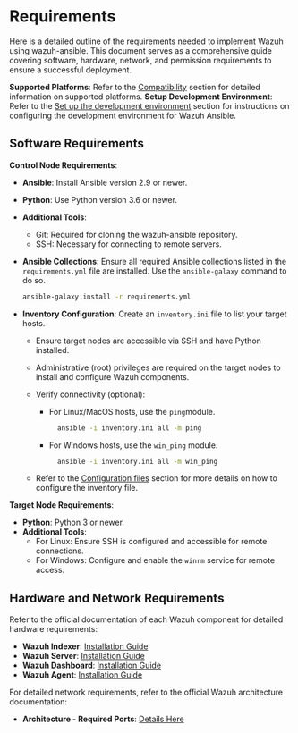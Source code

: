 # Requirements

Here is a detailed outline of the requirements needed to implement Wazuh using wazuh-ansible. This document serves as a comprehensive guide covering software, hardware, network, and permission requirements to ensure a successful deployment.

**Supported Platforms**: Refer to the [Compatibility](../introduction/compatibility.md) section for detailed information on supported platforms.
**Setup Development Environment**: Refer to the [Set up the development environment](../../dev/setup.md) section for instructions on configuring the development environment for Wazuh Ansible.

## Software Requirements

**Control Node Requirements**:

- **Ansible**: Install Ansible version 2.9 or newer.
- **Python**: Use Python version 3.6 or newer.
- **Additional Tools**:
  - Git: Required for cloning the wazuh-ansible repository.
  - SSH: Necessary for connecting to remote servers.
- **Ansible Collections**: Ensure all required Ansible collections listed in the `requirements.yml` file are installed. Use the `ansible-galaxy` command to do so.

  ```bash
  ansible-galaxy install -r requirements.yml
  ```

- **Inventory Configuration**: Create an `inventory.ini` file to list your target hosts.
  - Ensure target nodes are accessible via SSH and have Python installed.
  - Administrative (root) privileges are required on the target nodes to install and configure Wazuh components.
  - Verify connectivity (optional):
    - For Linux/MacOS hosts, use the `ping`module.

      ```bash
        ansible -i inventory.ini all -m ping
      ```

    - For Windows hosts, use the `win_ping` module.

      ```bash
        ansible -i inventory.ini all -m win_ping
      ```

  - Refer to the [Configuration files](../configuration/configuration-files.md) section for more details on how to configure the inventory file.

**Target Node Requirements**:

- **Python**: Python 3 or newer.
- **Additional Tools**:
  - For Linux: Ensure SSH is configured and accessible for remote connections.
  - For Windows: Configure and enable the `winrm` service for remote access.

## Hardware and Network Requirements

Refer to the official documentation of each Wazuh component for detailed hardware requirements:

- **Wazuh Indexer**: [Installation Guide](https://documentation.wazuh.com/current/installation-guide/wazuh-indexer/index.html)
- **Wazuh Server**: [Installation Guide](https://documentation.wazuh.com/current/installation-guide/wazuh-server/index.html)
- **Wazuh Dashboard**: [Installation Guide](https://documentation.wazuh.com/current/installation-guide/wazuh-dashboard/index.html)
- **Wazuh Agent**: [Installation Guide](https://documentation.wazuh.com/current/installation-guide/wazuh-agent/index.html)

For detailed network requirements, refer to the official Wazuh architecture documentation:

- **Architecture - Required Ports**: [Details Here](https://documentation.wazuh.com/current/getting-started/architecture.html#required-ports)
